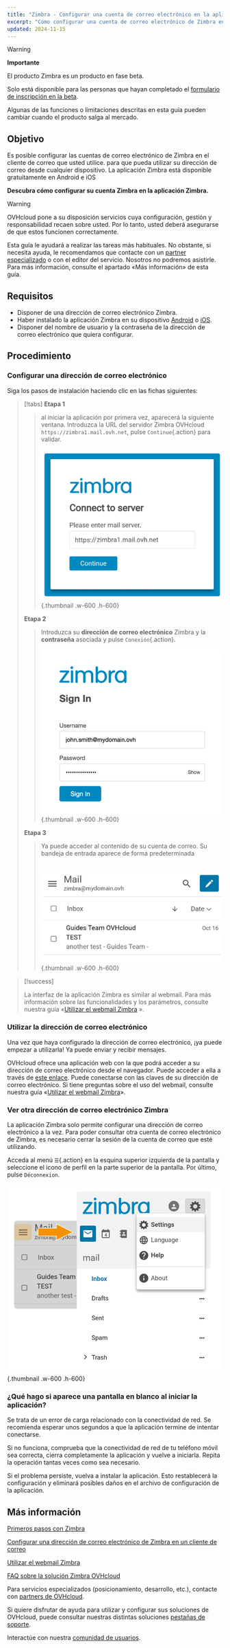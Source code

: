 ```yaml
---
title: "Zimbra - Configurar una cuenta de correo electrónico en la aplicación móvil Zimbra"
excerpt: "Cómo configurar una cuenta de correo electrónico de Zimbra en la aplicación móvil de Zimbra disponible en Android e iOS"
updated: 2024-11-15
---
```


<style>
.w-600 {
  max-width:600px !important;
}
.h-600 {
  max-height:600px !important;
}
</style>

> [!warning]
>
> **Importante**
>
> El producto Zimbra es un producto en fase beta.
>
> Solo está disponible para las personas que hayan completado el [formulario de inscripción en la beta](https://labs.ovhcloud.com/en/zimbra-beta/).
>
> Algunas de las funciones o limitaciones descritas en esta guía pueden cambiar cuando el producto salga al mercado.

## Objetivo

Es posible configurar las cuentas de correo electrónico de Zimbra en el cliente de correo que usted utilice. para que pueda utilizar su dirección de correo desde cualquier dispositivo. La aplicación Zimbra está disponible gratuitamente en Android e iOS

**Descubra cómo configurar su cuenta Zimbra en la aplicación Zimbra.**

> [!warning]
>
> OVHcloud pone a su disposición servicios cuya configuración, gestión y responsabilidad recaen sobre usted. Por lo tanto, usted deberá asegurarse de que estos funcionen correctamente.
>
> Esta guía le ayudará a realizar las tareas más habituales. No obstante, si necesita ayuda, le recomendamos que contacte con un [partner especializado](/links/partner) o con el editor del servicio. Nosotros no podremos asistirle. Para más información, consulte el apartado «Más información» de esta guía.

## Requisitos

- Disponer de una dirección de correo electrónico Zimbra.
- Haber instalado la aplicación Zimbra en su dispositivo [Android](https://play.google.com/store/apps/details?id=com.zimbra.modernapp&hl=fr) o [iOS](https://apps.apple.com/cm/app/zimbra-email-collaboration/id1554848550).
- Disponer del nombre de usuario y la contraseña de la dirección de correo electrónico que quiera configurar.

## Procedimiento

### Configurar una dirección de correo electrónico

Siga los pasos de instalación haciendo clic en las fichas siguientes:

> [!tabs]
> **Etapa 1**
>>
>> al iniciar la aplicación por primera vez, aparecerá la siguiente ventana. Introduzca la URL del servidor Zimbra OVHcloud `https://zimbra1.mail.ovh.net`, pulse `Continue`{.action} para validar.
>>
>> ![zimbra_app](images/zimbra_app_connect01.png){.thumbnail .w-600 .h-600}
>>
> **Etapa 2**
>>
>> Introduzca su **dirección de correo electrónico** Zimbra y la **contraseña** asociada y pulse `Conexión`{.action}.
>>
>> ![zimbra_app](images/zimbra_app_connect02.png){.thumbnail .w-600 .h-600}
>>
> **Etapa 3**
>>
>> Ya puede acceder al contenido de su cuenta de correo. Su bandeja de entrada aparece de forma predeterminada <br><br>
>>
>> ![zimbra_app](images/zimbra_app_inbox01.png){.thumbnail .w-600 .h-600}

> [!success]
>
> La interfaz de la aplicación Zimbra es similar al webmail. Para más información sobre las funcionalidades y los parámetros, consulte nuestra guía «[Utilizar el webmail Zimbra](/pages/web_cloud/email_and_collaborative_solutions/mx_plan/email_zimbra) ».

### Utilizar la dirección de correo electrónico

Una vez que haya configurado la dirección de correo electrónico, ¡ya puede empezar a utilizarla! Ya puede enviar y recibir mensajes.

OVHcloud ofrece una aplicación web con la que podrá acceder a su dirección de correo electrónico desde el navegador. Puede acceder a ella a través de [este enlace](/links/web/email). Puede conectarse con las claves de su dirección de correo electrónico. Si tiene preguntas sobre el uso del webmail, consulte nuestra guía «[Utilizar el webmail Zimbra](/pages/web_cloud/email_and_collaborative_solutions/mx_plan/email_zimbra)».

### Ver otra dirección de correo electrónico Zimbra <a name="modify-settings"></a>

La aplicación Zimbra solo permite configurar una dirección de correo electrónico a la vez. Para poder consultar otra cuenta de correo electrónico de Zimbra, es necesario cerrar la sesión de la cuenta de correo que esté utilizando.

Acceda al menú `☰`{.action} en la esquina superior izquierda de la pantalla y seleccione el icono de perfil en la parte superior de la pantalla. Por último, pulse `Déconnexion`.

![zimbra_app](images/zimbra_app_settings01.png){.thumbnail .w-600 .h-600}

### ¿Qué hago si aparece una pantalla en blanco al iniciar la aplicación?

Se trata de un error de carga relacionado con la conectividad de red. Se recomienda esperar unos segundos a que la aplicación termine de intentar conectarse.

Si no funciona, comprueba que la conectividad de red de tu teléfono móvil sea correcta, cierra completamente la aplicación y vuelve a iniciarla. Repita la operación tantas veces como sea necesario.

Si el problema persiste, vuelva a instalar la aplicación. Esto restablecerá la configuración y eliminará posibles daños en el archivo de configuración de la aplicación.

## Más información <a name="go-further"></a>

[Primeros pasos con Zimbra](/pages/web_cloud/email_and_collaborative_solutions/zimbra/getting_started_zimbra)

[Configurar una dirección de correo electrónico de Zimbra en un cliente de correo](/pages/web_cloud/email_and_collaborative_solutions/zimbra/zimbra_mail_apps)

[Utilizar el webmail Zimbra](/pages/web_cloud/email_and_collaborative_solutions/mx_plan/email_zimbra)

[FAQ sobre la solución Zimbra OVHcloud](/pages/web_cloud/email_and_collaborative_solutions/mx_plan/faq-zimbra)

Para servicios especializados (posicionamiento, desarrollo, etc.), contacte con [partners de OVHcloud](/links/partner).

Si quiere disfrutar de ayuda para utilizar y configurar sus soluciones de OVHcloud, puede consultar nuestras distintas soluciones [pestañas de soporte](/links/support).

Interactúe con nuestra [comunidad de usuarios](/links/community).